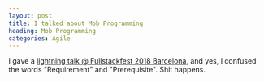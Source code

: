 ```yaml
---
layout: post
title: I talked about Mob Programming
heading: Mob Programming
categories: Agile
---
```

I gave a [lightning talk @ Fullstackfest 2018 Barcelona](https://www.youtube.com/embed/B-2Nn2TOo0A?start=841), and yes, I confused the words "Requirement" and "Prerequisite". Shit happens.